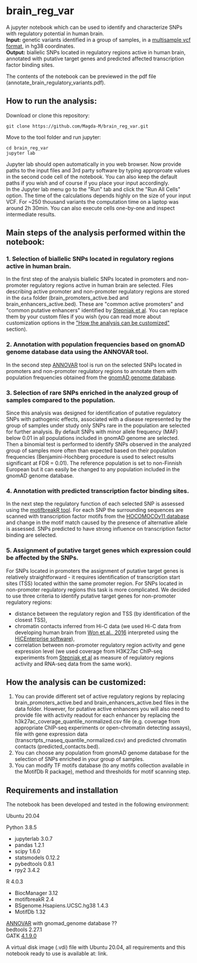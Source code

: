 # brain_reg_var
A jupyter notebook which can be used to identify and characterize SNPs with regulatory potential in human brain.  
**Input:** genetic variants identified in a group of samples, in a [multisample vcf format](https://gatk.broadinstitute.org/hc/en-us/articles/360035531692-VCF-Variant-Call-Format), in hg38 coordinates.  
**Output:** biallelic SNPs located in regulatory regions active in human brain, annotated with putative target genes and predicted affected transcription factor binding sites.  

The contents of the notebook can be previewed in the pdf file (annotate_brain_regulatory_variants.pdf).

## How to run the analysis:
Download or clone this repository:  
```
git clone https://github.com/Magda-M/brain_reg_var.git
```  
Move to the tool folder and run jupyter:  
```
cd brain_reg_var  
jupyter lab
```  
Jupyter lab should open automatically in you web browser. Now provide paths to the input files and 3rd party software by typing approproate values in the second code cell of the notebook. You can also keep the default paths if you wish and of course if you place your input accordingly.  
In the Jupyter lab menu go to the "Run" tab and click the "Run All Cells" option. The time of the calculations depends highly on the size of your input VCF. For ~250 thousand variants the computation time on a laptop was around 2h 30min.  You can also execute cells one-by-one and inspect intermediate results.
 
## Main steps of the analysis performed within the notebook:
### 1. Selection of biallelic SNPs located in regulatory regions active in human brain.
In the first step of the analysis biallelic SNPs located in promoters and non-promoter regulatory regions active in human brain are selected. Files describing active promoter and non-promoter regulatory regions are stored in the `data` folder (brain_promoters_active.bed and brain_enhancers_active.bed). These are "common active promoters" and "common putative enhancers" identified by [Stepniak et al](https://www.biorxiv.org/content/10.1101/867861v2). You can replace them by your custom files if you wish (you can read more about customization options in the ["How the analysis can be customized"](#how-the-analysis-can-be-customized) section).
### 2. Annotation with population frequencies based on gnomAD genome database data using the ANNOVAR tool.  
In the second step [ANNOVAR](https://annovar.openbioinformatics.org/en/latest/) tool is run on the selected SNPs located in promoters and non-promoter regulatory regions to annotate them with population frequencies obtained from the [gnomAD genome database](https://gnomad.broadinstitute.org/). 
### 3. Selection of rare SNPs enriched in the analyzed group of samples compared to the population. 
Since this analysis was designed for identification of putative regulatory SNPs with pathogenic effects, associated with a disease represented by the group of samples under study only SNPs rare in the population are selected for further analysis. By default SNPs with minor allele frequency (MAF) below 0.01 in all populations included in gnomAD genome are selected. Then a binomial test is performed to identify SNPs observed in the analyzed group of samples more often than expected based on their population frequencies (Benjamini-Hochberg procedure is used to select results significant at FDR = 0.01). The reference population is set to non-Finnish European but it can easily be changed to any population included in the gnomAD genome database.
### 4. Annotation with predicted transcription factor binding sites.
In the next step the regulatory function of each selected SNP is assessed using the [motifbreakR tool](https://www.bioconductor.org/packages/release/bioc/vignettes/motifbreakR/inst/doc/motifbreakR-vignette.html). For each SNP the surrounding sequences are scanned with transcription factor motifs from the [HOCOMOCOv11 database](https://hocomoco11.autosome.ru/) and change in the motif match caused by the presence of alternative allele is assessed. SNPs predicted to have strong influence on transcription factor binding are selected.  
### 5. Assignment of putative target genes which expression could be affected by the SNPs. 
For SNPs located in promoters the assignment of putative target genes is relatively straightforward - it requires identification of transcription start sites (TSS) located within the same promoter region. For SNPs located in non-promoter regulatory regions this task is more complicated. We decided to use three criteria to identify putative target genes for non-promoter regulatory regions:
* distance between the regulatory region and TSS (by identification of the closest TSS),
* chromatin contacts inferred from Hi-C data (we used Hi-C data from developing human brain from [Won et al., 2016](https://www.ncbi.nlm.nih.gov/pmc/articles/PMC5358922/) interpreted using the [HiCEnterprise software](https://peerj.com/preprints/27753/)),
* correlation between non-promoter regulatory region activity and gene expression level (we used coverage from H3K27ac ChIP-seq experiments from [Stepniak et al](https://www.biorxiv.org/content/10.1101/867861v2) as measure of regulatory regions activity and RNA-seq data from the same work).
## How the analysis can be customized:
1. You can provide different set of active regulatory regions by replacing brain_promoters_active.bed and brain_enhancers_active.bed files in the data folder. However, for putative active enhancers you will also need to provide file with activity readout for each enhancer by replacing the h3k27ac_coverage_quantile_normalized.csv file (e.g. coverage from appropriate ChIP-seq experiments or open-chromatin detecting assays), file with gene expression data (transcrtpts_rnaseq_quantile_normalized.csv) and predicted chromatin contacts (predicted_contacts.bed).
2. You can choose any population from gnomAD genome database for the selection of SNPs enriched in your group of samples.
3. You can modify TF motifs database (to any motifs collection available in the MotifDb R package), method and thresholds for motif scanning step.

## Requirements and installation
The notebook has been developed and tested in the following environment:  
  
Ubuntu 20.04   
  
Python 3.8.5  
* jupyterlab 3.0.7  
* pandas 1.2.1  
* scipy 1.6.0 
* statsmodels 0.12.2 
* pybedtools 0.8.1 
* rpy2 3.4.2

R 4.0.3  
* BiocManager 3.12  
* motifbreakR  2.4  
* BSgenome.Hsapiens.UCSC.hg38 1.4.3
* MotifDb 1.32

[ANNOVAR](https://annovar.openbioinformatics.org/en/latest/user-guide/download/) with gnomad_genome database  ??  
bedtools  2.27.1  
GATK [4.1.9.0](https://github.com/broadinstitute/gatk/releases/download/4.1.9.0/gatk-4.1.9.0.zip)  




A virtual disk image (.vdi) file with Ubuntu 20.04, all requirements and this notebook ready to use is available at: link.


